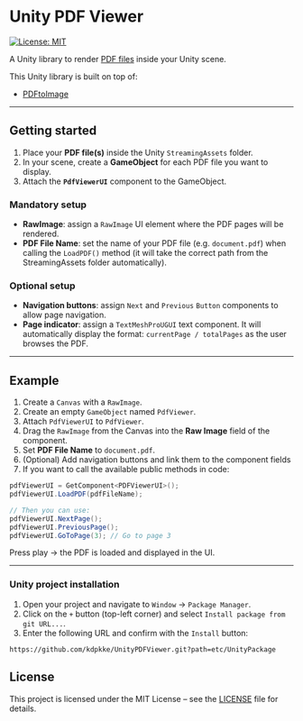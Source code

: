 # Unity PDF Viewer

[![License: MIT](https://img.shields.io/badge/license-MIT-blue?style=flat-square)](LICENSE)

A Unity library to render [PDF files](https://en.wikipedia.org/wiki/PDF) inside your Unity scene.  

This Unity library is built on top of:
* [PDFtoImage](https://github.com/sungaila/PDFtoImage)  

---

## Getting started

1. Place your **PDF file(s)** inside the Unity `StreamingAssets` folder.  
2. In your scene, create a **GameObject** for each PDF file you want to display.  
3. Attach the **`PdfViewerUI`** component to the GameObject.  

### Mandatory setup
- **RawImage**: assign a `RawImage` UI element where the PDF pages will be rendered.  
- **PDF File Name**: set the name of your PDF file (e.g. `document.pdf`) when calling the `LoadPDF()` method (it will take the correct path from the StreamingAssets folder automatically).

### Optional setup
- **Navigation buttons**: assign `Next` and `Previous` `Button` components to allow page navigation.  
- **Page indicator**: assign a `TextMeshProUGUI` text component. It will automatically display the format: `currentPage / totalPages` as the user browses the PDF.  

---

## Example

1. Create a `Canvas` with a `RawImage`.  
2. Create an empty `GameObject` named `PdfViewer`.  
3. Attach `PdfViewerUI` to `PdfViewer`.  
4. Drag the `RawImage` from the Canvas into the **Raw Image** field of the component.  
5. Set **PDF File Name** to `document.pdf`.  
6. (Optional) Add navigation buttons and link them to the component fields
7. If you want to call the available public methods in code:  

 ```csharp
 pdfViewerUI = GetComponent<PDFViewerUI>();
 pdfViewerUI.LoadPDF(pdfFileName);
 
 // Then you can use:
 pdfViewerUI.NextPage();
 pdfViewerUI.PreviousPage();
 pdfViewerUI.GoToPage(3); // Go to page 3
 ```
 
Press play → the PDF is loaded and displayed in the UI.

---

### Unity project installation
1. Open your project and navigate to `Window` → `Package Manager`.
2. Click on the `+` button (top-left corner) and select `Install package from git URL...`.
3. Enter the following URL and confirm with the `Install` button:
```
https://github.com/kdpkke/UnityPDFViewer.git?path=etc/UnityPackage
```

## License
This project is licensed under the MIT License – see the [LICENSE](https://github.com/kdpkke/UnityPDFViewer/blob/main/LICENSE) file for details.

